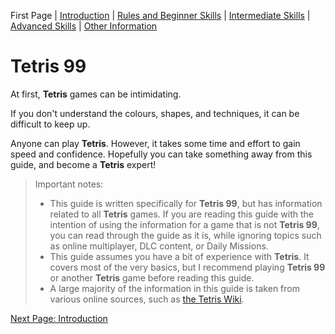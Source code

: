 First Page | [Introduction](Intro.md) | [Rules and Beginner Skills](Beginner.md) | [Intermediate Skills](Intermediate.md) | [Advanced Skills](Advanced.md) | [Other Information](Other.md)

# **Tetris 99**

At first, **Tetris** games can be intimidating.

If you don't understand the colours, shapes, and techniques, it can be difficult to keep up.

Anyone can play **Tetris**. However, it takes some time and effort to gain speed and confidence. Hopefully you can take something away from this guide, and become a **Tetris** expert!

> Important notes:
> - This guide is written specifically for **Tetris 99**, but has information related to all **Tetris** games. If you are reading this guide with the intention of using the information for a game that is not **Tetris 99**, you can read through the guide as it is, while ignoring topics such as online multiplayer, DLC content, or Daily Missions.
> - This guide assumes you have a bit of experience with **Tetris**. It covers most of the very basics, but I recommend playing **Tetris 99** or another **Tetris** game before reading this guide.
> - A large majority of the information in this guide is taken from various online sources, such as [the Tetris Wiki](https://tetris.fandom.com/wiki/).

[Next Page: Introduction](Intro.md)
